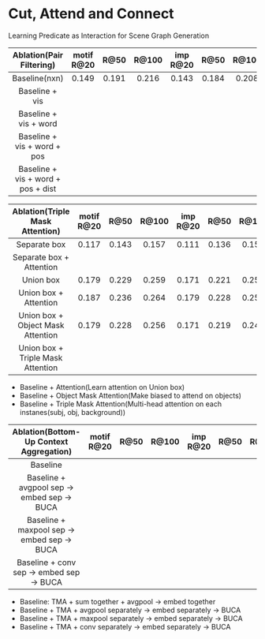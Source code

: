 # Cut, Attend and Connect
Learning Predicate as Interaction for Scene Graph Generation 

| Ablation(Pair Filtering)          |motif R@20| R@50 | R@100 | imp R@20 | R@50 | R@100 |
|:---------------------------------:|:--------:|:----:|:-----:|:--------:|:----:|:-----:|
|Baseline(nxn)                      |  0.149   | 0.191| 0.216 |  0.143   | 0.184| 0.208 |
|Baseline + vis                     |          |      |       |          |      |       |
|Baseline + vis + word              |          |      |       |          |      |       |
|Baseline + vis + word + pos        |          |      |       |          |      |       |
|Baseline + vis + word + pos + dist |          |      |       |          |      |       |

| Ablation(Triple Mask Attention)  |motif R@20| R@50 | R@100 | imp R@20 | R@50 | R@100 |
|:--------------------------------:|:--------:|:----:|:-----:|:--------:|:----:|:-----:|
|Separate box                      |  0.117   | 0.143| 0.157 |  0.111   | 0.136| 0.150 |
|Separate box + Attention          |          |      |       |          |      |       |
|Union box                         |  0.179   | 0.229| 0.259 |  0.171   | 0.221| 0.251 |
|Union box + Attention             |  0.187   | 0.236| 0.264 |  0.179   | 0.228| 0.256 |
|Union box + Object Mask Attention |  0.179   | 0.228| 0.256 |  0.171   | 0.219| 0.248 |
|Union box + Triple Mask Attention |          |      |       |          |      |       |

- Baseline + Attention(Learn attention on Union box)
- Baseline + Object Mask Attention(Make biased to attend on objects)
- Baseline + Triple Mask Attention(Multi-head attention on each instanes(subj, obj, background))

| Ablation(Bottom-Up Context Aggregation)     |motif R@20| R@50 | R@100 | imp R@20 | R@50 | R@100 |
|:-------------------------------------------:|:--------:|:----:|:-----:|:--------:|:----:|:-----:|
|Baseline                                     |          |      |       |          |      |       |
|Baseline + avgpool sep -> embed sep -> BUCA  |          |      |       |          |      |       |
|Baseline + maxpool sep -> embed sep -> BUCA  |          |      |       |          |      |       |
|Baseline + conv sep -> embed sep -> BUCA     |          |      |       |          |      |       |

- Baseline: TMA + sum together + avgpool -> embed together
- Baseline + TMA + avgpool separately -> embed separately -> BUCA
- Baseline + TMA + maxpool separately -> embed separately -> BUCA
- Baseline + TMA + conv separately -> embed separately -> BUCA
